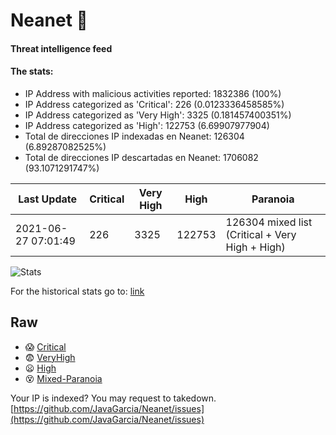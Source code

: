 # Neanet :hocho:
#### Threat intelligence feed
#### The stats:

- IP Address with malicious activities reported: 1832386 (100%)
- IP Address categorized as 'Critical':  226 (0.0123336458585%)
- IP Address categorized as 'Very High':  3325 (0.181457400351%)
- IP Address categorized as 'High':  122753 (6.69907977904)
- Total de direcciones IP indexadas en Neanet:  126304 (6.89287082525%)
- Total de direcciones IP descartadas en Neanet:  1706082 (93.1071291747%)

| Last Update | Critical | Very High | High | Paranoia |
| --- | --- | --- | --- | --- |
| 2021-06-27 07:01:49 | 226 | 3325 | 122753 | 126304 mixed list (Critical + Very High + High)|

![Stats](https://docs.google.com/spreadsheets/d/e/2PACX-1vSnaNMIXVabIpDJjufMlzH7poXnshF3mgd8Is1g9ytUEzVsP5my4Trn8f-xkoLLQ38xpL3HtmUexLo6/pubchart?oid=501124687&format=image)

For the historical stats go to: [link](/stats.csv)
## Raw
- :scream: [Critical](https://raw.githubusercontent.com/JavaGarcia/Neanet/master/blacklists/neanet_critical.txt)
- :fearful: [VeryHigh](https://raw.githubusercontent.com/JavaGarcia/Neanet/master/blacklists/neanet_veryHigh.txtt)
- :frowning: [High](https://raw.githubusercontent.com/JavaGarcia/Neanet/master/blacklists/neanet_high.txt)
- :dizzy_face: [Mixed-Paranoia](https://raw.githubusercontent.com/JavaGarcia/Neanet/master/blacklists/neanet_all.txt)


Your IP is indexed? You may request to takedown. [https://github.com/JavaGarcia/Neanet/issues](https://github.com/JavaGarcia/Neanet/issues)




























































































































































































































































































































































































































































































































































































































































































































































































































































































































































































































































































































































































































































































































































































































































































































































































































































































































































































































































































































































































































































































































































































































































































































































































































































































































































































































































































































































































































































































































































































































































































































































































































































































































































































































































































































































































































































































































































































































































































































































































































































































































































































































































































































































































































































































































































































































































































































































































































































































































































































































































































































































































































































































































































































































































































































































































































































































































































































































































































































































































































































































































































































































































































































































































































































































































































































































































































































































































































































































































































































































































































































































































































































































































































































































































